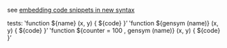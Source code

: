see [embedding code snippets in new syntax](https://guitarvydas.github.io/2024/04/26/Embedding-Code-Snippets-in-New-Syntaxes.html)

tests:
‛function ${name} (x, y) { ${code} }’
‛function ${gensym (name)} (x, y) { ${code} }’
‛function ${counter = 100 , gensym (name)} (x, y) { ${code} }’
